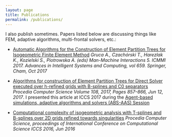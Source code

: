 ```yaml
---
layout: page
title: Publications
permalink: /publications/
---
```


I also publish sometimes. Papers listed below are discussing things like FEM, adaptive algorithms, multi-frontal solvers, etc.:


* [Automatic Algorithms for the Construction of Element Partition Trees for Isogeometric Finite Element Method](https://link.springer.com/chapter/10.1007/978-3-319-67792-7_28?lipi=urn%3Ali%3Apage%3Ad_flagship3_profile_view_base%3BMUSFh5JASNKOiUppFiv8QA%3D%3D) 
*Gruca A., Czachórski T., Harezlak K., Kozielski S., Piotrowska A. (eds) Man-Machine Interactions 5. ICMMI 2017. Advances in Intelligent Systems and Computing, vol 659. Springer, Cham, Oct 2017*

* [Algorithms for construction of Element Partition Trees for Direct Solver executed over h-refined grids with B-splines and C0 separators](http://www.sciencedirect.com/science/article/pii/S1877050917306026?lipi=urn%3Ali%3Apage%3Ad_flagship3_profile_view_base%3BMUSFh5JASNKOiUppFiv8QA%3D%3D) 
*Procedia Computer Science Volume 108, 2017, Pages 857–866, Jun 12, 2017*. I presented this article at ICCS 2017 during the [Agent-based simulations, adaptive algorithms and solvers (ABS-AAS) Session](http://www.iccs-meeting.org/iccs2017/wp-content/schedule/pages/ABS-AAS2.html)

* [Computational complexity of isogeometric analysis with T-splines and B-splines over 2D grids refined towards singularities](https://www.eccomas2016.org/proceedings/pdf/6715.pdf) 
*Procedia Computer Science, proceedings of International Conference on Computational Science ICCS 2016, Jun 2016*






